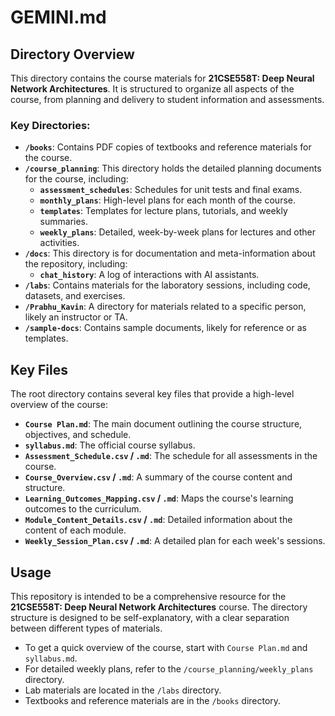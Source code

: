 # GEMINI.md

## Directory Overview

This directory contains the course materials for **21CSE558T: Deep Neural Network Architectures**. It is structured to organize all aspects of the course, from planning and delivery to student information and assessments.

### Key Directories:

*   **`/books`**: Contains PDF copies of textbooks and reference materials for the course.
*   **`/course_planning`**: This directory holds the detailed planning documents for the course, including:
    *   **`assessment_schedules`**: Schedules for unit tests and final exams.
    *   **`monthly_plans`**: High-level plans for each month of the course.
    *   **`templates`**: Templates for lecture plans, tutorials, and weekly summaries.
    *   **`weekly_plans`**: Detailed, week-by-week plans for lectures and other activities.
*   **`/docs`**: This directory is for documentation and meta-information about the repository, including:
    *   **`chat_history`**: A log of interactions with AI assistants.
*   **`/labs`**: Contains materials for the laboratory sessions, including code, datasets, and exercises.
*   **`/Prabhu_Kavin`**: A directory for materials related to a specific person, likely an instructor or TA.
*   **`/sample-docs`**: Contains sample documents, likely for reference or as templates.

## Key Files

The root directory contains several key files that provide a high-level overview of the course:

*   **`Course Plan.md`**: The main document outlining the course structure, objectives, and schedule.
*   **`syllabus.md`**: The official course syllabus.
*   **`Assessment_Schedule.csv` / `.md`**: The schedule for all assessments in the course.
*   **`Course_Overview.csv` / `.md`**: A summary of the course content and structure.
*   **`Learning_Outcomes_Mapping.csv` / `.md`**: Maps the course's learning outcomes to the curriculum.
*   **`Module_Content_Details.csv` / `.md`**: Detailed information about the content of each module.
*   **`Weekly_Session_Plan.csv` / `.md`**: A detailed plan for each week's sessions.

## Usage

This repository is intended to be a comprehensive resource for the **21CSE558T: Deep Neural Network Architectures** course. The directory structure is designed to be self-explanatory, with a clear separation between different types of materials.

*   To get a quick overview of the course, start with `Course Plan.md` and `syllabus.md`.
*   For detailed weekly plans, refer to the `/course_planning/weekly_plans` directory.
*   Lab materials are located in the `/labs` directory.
*   Textbooks and reference materials are in the `/books` directory.
